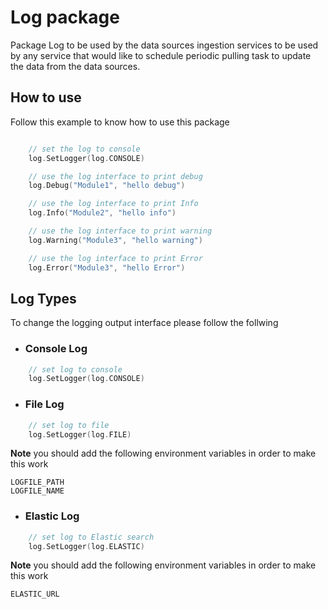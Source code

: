 # Log package
Package Log to be used by the data sources ingestion services to be used by any service that would like to schedule periodic pulling task to update the data from the data sources.

## How to use
Follow this example to know how to use this package
```go

	// set the log to console
	log.SetLogger(log.CONSOLE)

	// use the log interface to print debug
	log.Debug("Module1", "hello debug")

	// use the log interface to print Info
	log.Info("Module2", "hello info")

	// use the log interface to print warning
	log.Warning("Module3", "hello warning")

	// use the log interface to print Error
	log.Error("Module3", "hello Error")
```

## Log Types
To change the logging output interface please follow the follwing
- ### Console Log
```go
    // set log to console
	log.SetLogger(log.CONSOLE)
```
- ### File Log
```go
    // set log to file
    log.SetLogger(log.FILE)
```

**Note** you should add the following environment variables in order to make this work
```
LOGFILE_PATH
LOGFILE_NAME
```
- ### Elastic Log
```go
    // set log to Elastic search
	log.SetLogger(log.ELASTIC)
```

**Note** you should add the following environment variables in order to make this work
```
ELASTIC_URL
```